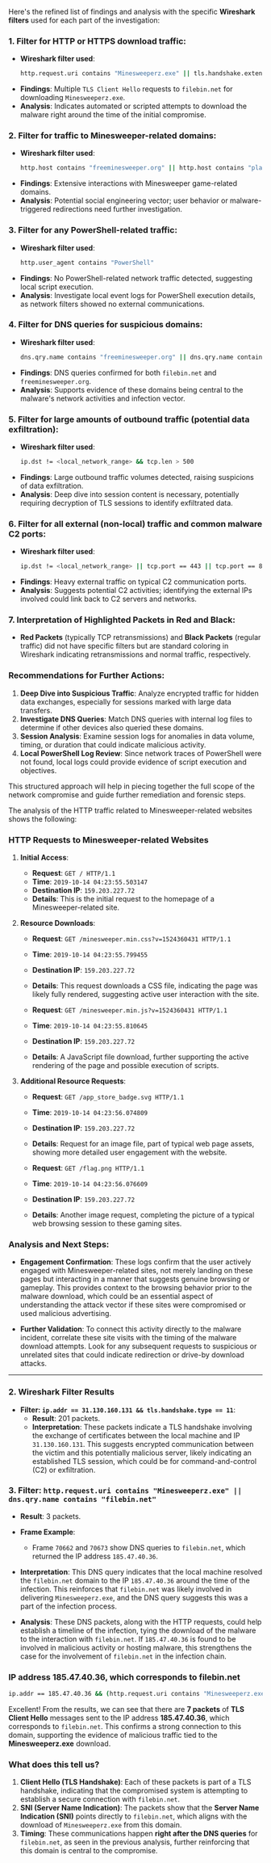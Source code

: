 Here's the refined list of findings and analysis with the specific **Wireshark filters** used for each part of the investigation:

### 1. **Filter for HTTP or HTTPS download traffic:**
   - **Wireshark filter used**:
     ```bash
     http.request.uri contains "Minesweeperz.exe" || tls.handshake.extensions_server_name contains "filebin.net"
     ```
   - **Findings**: Multiple `TLS Client Hello` requests to `filebin.net` for downloading `Minesweeperz.exe`.
   - **Analysis**: Indicates automated or scripted attempts to download the malware right around the time of the initial compromise.

### 2. **Filter for traffic to Minesweeper-related domains:**
   - **Wireshark filter used**:
     ```bash
     http.host contains "freeminesweeper.org" || http.host contains "play-minesweeper.com" || http.host contains "minesweeperonline.com"
     ```
   - **Findings**: Extensive interactions with Minesweeper game-related domains.
   - **Analysis**: Potential social engineering vector; user behavior or malware-triggered redirections need further investigation.

### 3. **Filter for any PowerShell-related traffic:**
   - **Wireshark filter used**:
     ```bash
     http.user_agent contains "PowerShell"
     ```
   - **Findings**: No PowerShell-related network traffic detected, suggesting local script execution.
   - **Analysis**: Investigate local event logs for PowerShell execution details, as network filters showed no external communications.

### 4. **Filter for DNS queries for suspicious domains:**
   - **Wireshark filter used**:
     ```bash
     dns.qry.name contains "freeminesweeper.org" || dns.qry.name contains "filebin.net"
     ```
   - **Findings**: DNS queries confirmed for both `filebin.net` and `freeminesweeper.org`.
   - **Analysis**: Supports evidence of these domains being central to the malware's network activities and infection vector.

### 5. **Filter for large amounts of outbound traffic (potential data exfiltration):**
   - **Wireshark filter used**:
     ```bash
     ip.dst != <local_network_range> && tcp.len > 500
     ```
   - **Findings**: Large outbound traffic volumes detected, raising suspicions of data exfiltration.
   - **Analysis**: Deep dive into session content is necessary, potentially requiring decryption of TLS sessions to identify exfiltrated data.

### 6. **Filter for all external (non-local) traffic and common malware C2 ports:**
   - **Wireshark filter used**:
     ```bash
     ip.dst != <local_network_range> || tcp.port == 443 || tcp.port == 80
     ```
   - **Findings**: Heavy external traffic on typical C2 communication ports.
   - **Analysis**: Suggests potential C2 activities; identifying the external IPs involved could link back to C2 servers and networks.

### 7. **Interpretation of Highlighted Packets in Red and Black:**
   - **Red Packets** (typically TCP retransmissions) and **Black Packets** (regular traffic) did not have specific filters but are standard coloring in Wireshark indicating retransmissions and normal traffic, respectively.

### Recommendations for Further Actions:
1. **Deep Dive into Suspicious Traffic**: Analyze encrypted traffic for hidden data exchanges, especially for sessions marked with large data transfers.
2. **Investigate DNS Queries**: Match DNS queries with internal log files to determine if other devices also queried these domains.
3. **Session Analysis**: Examine session logs for anomalies in data volume, timing, or duration that could indicate malicious activity.
4. **Local PowerShell Log Review**: Since network traces of PowerShell were not found, local logs could provide evidence of script execution and objectives.

This structured approach will help in piecing together the full scope of the network compromise and guide further remediation and forensic steps.

The analysis of the HTTP traffic related to Minesweeper-related websites shows the following:

### HTTP Requests to Minesweeper-related Websites
1. **Initial Access**:
   - **Request**: `GET / HTTP/1.1`
   - **Time**: `2019-10-14 04:23:55.503147`
   - **Destination IP**: `159.203.227.72`
   - **Details**: This is the initial request to the homepage of a Minesweeper-related site.

2. **Resource Downloads**:
   - **Request**: `GET /minesweeper.min.css?v=1524360431 HTTP/1.1`
   - **Time**: `2019-10-14 04:23:55.799455`
   - **Destination IP**: `159.203.227.72`
   - **Details**: This request downloads a CSS file, indicating the page was likely fully rendered, suggesting active user interaction with the site.
   
   - **Request**: `GET /minesweeper.min.js?v=1524360431 HTTP/1.1`
   - **Time**: `2019-10-14 04:23:55.810645`
   - **Destination IP**: `159.203.227.72`
   - **Details**: A JavaScript file download, further supporting the active rendering of the page and possible execution of scripts.

3. **Additional Resource Requests**:
   - **Request**: `GET /app_store_badge.svg HTTP/1.1`
   - **Time**: `2019-10-14 04:23:56.074809`
   - **Destination IP**: `159.203.227.72`
   - **Details**: Request for an image file, part of typical web page assets, showing more detailed user engagement with the website.

   - **Request**: `GET /flag.png HTTP/1.1`
   - **Time**: `2019-10-14 04:23:56.076609`
   - **Destination IP**: `159.203.227.72`
   - **Details**: Another image request, completing the picture of a typical web browsing session to these gaming sites.

### Analysis and Next Steps:
- **Engagement Confirmation**: These logs confirm that the user actively engaged with Minesweeper-related sites, not merely landing on these pages but interacting in a manner that suggests genuine browsing or gameplay. This provides context to the browsing behavior prior to the malware download, which could be an essential aspect of understanding the attack vector if these sites were compromised or used malicious advertising.
  
- **Further Validation**: To connect this activity directly to the malware incident, correlate these site visits with the timing of the malware download attempts. Look for any subsequent requests to suspicious or unrelated sites that could indicate redirection or drive-by download attacks.


---


### 2. **Wireshark Filter Results**

   - **Filter: `ip.addr == 31.130.160.131 && tls.handshake.type == 11`**:
     - **Result**: 201 packets.
     - **Interpretation**: These packets indicate a TLS handshake involving the exchange of certificates between the local machine and IP `31.130.160.131`. This suggests encrypted communication between the victim and this potentially malicious server, likely indicating an established TLS session, which could be for command-and-control (C2) or exfiltration.

### 3. **Filter: `http.request.uri contains "Minesweeperz.exe" || dns.qry.name contains "filebin.net"`**
   - **Result**: 3 packets.
   - **Frame Example**:
     - Frame `70662` and `70673` show DNS queries to `filebin.net`, which returned the IP address `185.47.40.36`.
   - **Interpretation**: This DNS query indicates that the local machine resolved the `filebin.net` domain to the IP `185.47.40.36` around the time of the infection. This reinforces that `filebin.net` was likely involved in delivering `Minesweeperz.exe`, and the DNS query suggests this was a part of the infection process. 

   - **Analysis**: These DNS packets, along with the HTTP requests, could help establish a timeline of the infection, tying the download of the malware to the interaction with `filebin.net`. If `185.47.40.36` is found to be involved in malicious activity or hosting malware, this strengthens the case for the involvement of `filebin.net` in the infection chain.

### IP address 185.47.40.36, which corresponds to filebin.net
```bash
ip.addr == 185.47.40.36 && (http.request.uri contains "Minesweeperz.exe" || tls.handshake.extensions_server_name contains "filebin.net")
```
Excellent! From the results, we can see that there are **7 packets** of **TLS Client Hello** messages sent to the IP address **185.47.40.36**, which corresponds to `filebin.net`. This confirms a strong connection to this domain, supporting the evidence of malicious traffic tied to the **Minesweeperz.exe** download.

### What does this tell us?
1. **Client Hello (TLS Handshake)**: Each of these packets is part of a TLS handshake, indicating that the compromised system is attempting to establish a secure connection with `filebin.net`. 
2. **SNI (Server Name Indication)**: The packets show that the **Server Name Indication (SNI)** points directly to `filebin.net`, which aligns with the download of `Minesweeperz.exe` from this domain.
3. **Timing**: These communications happen **right after the DNS queries** for `filebin.net`, as seen in the previous analysis, further reinforcing that this domain is central to the compromise.

